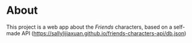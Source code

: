 # About

This project is a web app about the *Friends* characters, based on a self-made API (https://sallylijiaxuan.github.io/friends-characters-api/db.json)
